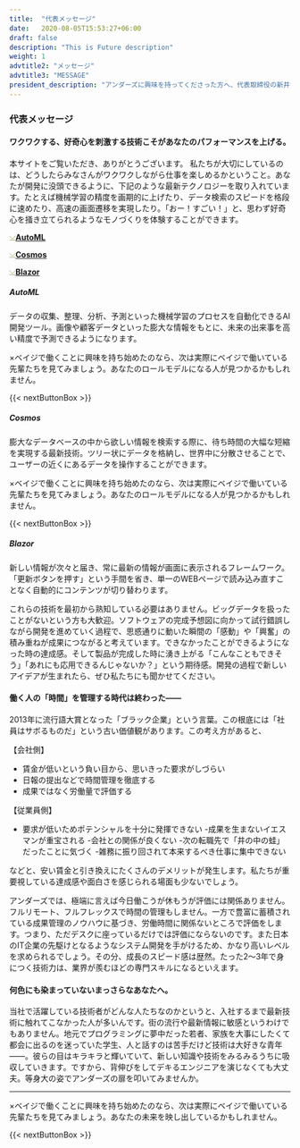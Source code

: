 ```yaml
---
title:  "代表メッセージ"
date:   2020-08-05T15:53:27+06:00
draft: false
description: "This is Future description"
weight: 1
advtitle2: "メッセージ"
advtitle3: "MESSAGE"
president_description: "アンダーズに興味を持ってくださった方へ、代表取締役の新井からのメッセージです。当社で体感してほしいこと、大切にしている経営スタイルなど、私たちの想いをお伝えします。"
---
```


### 代表メッセージ

#### ワクワクする、好奇心を刺激する技術こそがあなたのパフォーマンスを上げる。

本サイトをご覧いただき、ありがとうございます。
私たちが大切にしているのは、どうしたらみなさんがワクワクしながら仕事を楽しめるかということ。あなたが開発に没頭できるように、下記のような最新テクノロジーを取り入れています。たとえば機械学習の精度を画期的に上げたり、データ検索のスピードを格段に速めたり、高速の画面遷移を実現したり。「おー！すごい！」と、思わず好奇心を掻き立てられるようなモノづくりを体験することができます。

![Image Not Available](../../ico_arw_page_anchor.webp)[**AutoML**](#AutoML)

![Image Not Available](../../ico_arw_page_anchor.webp)[**Cosmos**](#Cosmos)

![Image Not Available](../../ico_arw_page_anchor.webp)[**Blazor**](#Blazor)

##### AutoML

データの収集、整理、分析、予測といった機械学習のプロセスを自動化できるAI開発ツール。画像や顧客データといった膨大な情報をもとに、未来の出来事を高い精度で予測できるようになります。

×ベイジで働くことに興味を持ち始めたのなら、次は実際にベイジで働いている先輩たちを見てみましょう。あなたのロールモデルになる人が見つかるかもしれません。

<!-- # &nbsp; &nbsp; &nbsp; &nbsp; &nbsp; &nbsp; &nbsp; &nbsp; &nbsp; box here -->
{{< nextButtonBox >}}


##### Cosmos

膨大なデータベースの中から欲しい情報を検索する際に、待ち時間の大幅な短縮を実現する最新技術。ツリー状にデータを格納し、世界中に分散させることで、ユーザーの近くにあるデータを操作することができます。

×ベイジで働くことに興味を持ち始めたのなら、次は実際にベイジで働いている先輩たちを見てみましょう。あなたのロールモデルになる人が見つかるかもしれません。

<!-- # &nbsp; &nbsp; &nbsp; &nbsp; &nbsp; &nbsp; &nbsp; &nbsp; &nbsp; box here -->
{{< nextButtonBox >}}

##### Blazor

新しい情報が次々と届き、常に最新の情報が画面に表示されるフレームワーク。「更新ボタンを押す」という手間を省き、単一のWEBページで読み込み直すことなく自動的にコンテンツが切り替わります。

これらの技術を最初から熟知している必要はありません。ビッグデータを扱ったことがないという方も大歓迎。ソフトウェアの完成予想図に向かって試行錯誤しながら開発を進めていく過程で、思惑通りに動いた瞬間の「感動」や「興奮」の積み重ねが成果につながると考えています。できなかったことができるようになった時の達成感。そして製品が完成した時に湧き上がる「こんなこともできそう」「あれにも応用できるんじゃないか？」という期待感。開発の過程で新しいアイデアが生まれたら、ぜひ私たちにも聞かせてください。 

#### 働く人の「時間」を管理する時代は終わった――

2013年に流行語大賞となった「ブラック企業」という言葉。この根底には「社員はサボるものだ」という古い価値観があります。この考え方があると、

【会社側】

- 賃金が低いという負い目から、思いきった要求がしづらい 
- 日報の提出などで時間管理を徹底する
- 成果ではなく労働量で評価する

【従業員側】

- 要求が低いためポテンシャルを十分に発揮できない
-成果を生まないイエスマンが重宝される
-会社との関係が良くない
-次の転職先で「井の中の蛙」だったことに気づく
-雑務に振り回されて本来するべき仕事に集中できない 

などと、安い賃金と引き換えにたくさんのデメリットが発生します。私たちが重要視している達成感や面白さを感じられる場面も少ないでしょう。

アンダーズでは、極端に言えば今日働こうが休もうが評価には関係ありません。フルリモート、フルフレックスで時間の管理もしません。一方で豊富に蓄積されている成果管理のノウハウに基づき、労働時間に関係ないところで評価をします。つまり、ただデスクに座っているだけでは評価にならないのです。また日本のIT企業の先駆けとなるようなシステム開発を手がけるため、かなり高いレベルを求められるでしょう。その分、成長のスピード感は歴然。たった2〜3年で身につく技術力は、業界が羨むほどの専門スキルになるといえます。

#### 何色にも染まっていないまっさらなあなたへ。

当社で活躍している技術者がどんな人たちなのかというと、入社するまで最新技術に触れてこなかった人が多いんです。街の流行や最新情報に敏感というわけでもありません。地元でプログラミングに夢中だった若者、家族を大事にしたくて都会に出るのを迷っていた学生、人と話すのは苦手だけど技術は大好きな青年――。彼らの目はキラキラと輝いていて、新しい知識や技術をみるみるうちに吸収していきます。ですから、背伸びをしてデキるエンジニアを演じなくても大丈夫。等身大の姿でアンダーズの扉を叩いてみませんか。 

---

×ベイジで働くことに興味を持ち始めたのなら、次は実際にベイジで働いている先輩たちを見てみましょう。あなたの未来を映し出しているかもしれません。

<!-- # &nbsp; &nbsp; &nbsp; &nbsp; &nbsp; &nbsp; &nbsp; &nbsp; &nbsp; box here -->
{{< nextButtonBox >}}
